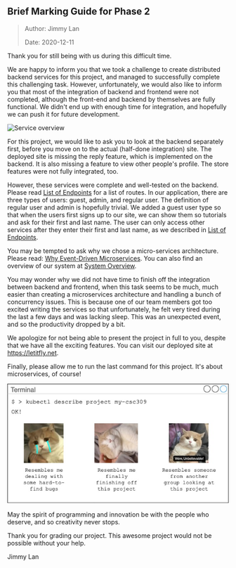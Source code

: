 ## Brief Marking Guide for Phase 2

> Author: Jimmy Lan
>
> Date: 2020-12-11

Thank you for still being with us during this difficult time.

We are happy to inform you that we took a challenge to create distributed backend services for this project, and managed to successfully complete this challenging task. However, unfortunately, we would also like to inform you that most of the integration of backend and frontend were not completed, although the front-end and backend by themselves are fully functional. We didn't end up with enough time for integration, and hopefully we can push it for future development.

![Service overview](../backend/service-overview.jpg)

For this project, we would like to ask you to look at the backend separately first, before you move on to the actual (half-done integration) site. The deployed site is missing the reply feature, which is implemented on the backend. It is also missing a feature to view other people's profile. The store features were not fully integrated, too.

However, these services were complete and well-tested on the backend. Please read [List of Endpoints](/docs/backend/endpoints.md) for a list of routes. In our application, there are three types of users: guest, admin, and regular user. The definition of regular user and admin is hopefully trivial. We added a guest user type so that when the users first signs up to our site, we can show them so tutorials and ask for their first and last name. The user can only access other services after they enter their first and last name, as we described in [List of Endpoints](/docs/backend/endpoints.md).

You may be tempted to ask why we chose a micro-services architecture. Please read: [Why Event-Driven Microservices](/docs/backend/why-edm.md). You can also find an overview of our system at [System Overview](/docs/backend/overview.md).

You may wonder why we did not have time to finish off the integration between backend and frontend, when this task seems to be much, much easier than creating a microservices architecture and handling a bunch of concurrency issues. This is because one of our team members got too excited writing the services so that unfortunately, he felt very tired during the last a few days and was lacking sleep. This was an unexpected event, and so the productivity dropped by a bit.

We apologize for not being able to present the project in full to you, despite that we have all the exciting features. You can visit our deployed site at https://letitfly.net.

Finally, please allow me to run the last command for this project. It's about microservices, of course!

![Last command for the project](command.jpg)

May the spirit of programming and innovation be with the people who deserve, and so creativity never stops.

Thank you for grading our project. This awesome project would not
be possible without your help.

Jimmy Lan
